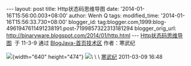 --- layout: post title: Http状态码思维导图 date:
'2014-01-16T15:56:00.003+08:00' author: Wenh Q tags: modified\_time:
'2014-01-16T15:56:33.730+08:00' blogger\_id:
tag:blogger.com,1999:blog-4961947611491238191.post-7199857322313181294
blogger\_orig\_url: http://binaryware.blogspot.com/2014/01/http.html ---
[Http状态码思维导图](http://www.blogjava.net/nighty/archive/2011/03/09/346036.html)  于
11-3-9 通过 [BlogJava-首页技术区](http://www.blogjava.net/)
作者：寒武纪\
\
![](https://images-blogger-opensocial.googleusercontent.com/gadgets/proxy?url=http%3A%2F%2Fwww.blogjava.net%2Fimages%2Fblogjava_net%2Fnighty%2FHttp-Status-Code.jpg&container=blogger&gadget=a&rewriteMime=image%2F*){width="640"
height="474"}
![](https://images-blogger-opensocial.googleusercontent.com/gadgets/proxy?url=http%3A%2F%2Fwww.blogjava.net%2Fnighty%2Faggbug%2F346036.html&container=blogger&gadget=a&rewriteMime=image%2F*)\
\
\
[寒武纪](http://www.blogjava.net/nighty/) 2011-03-09 16:48
